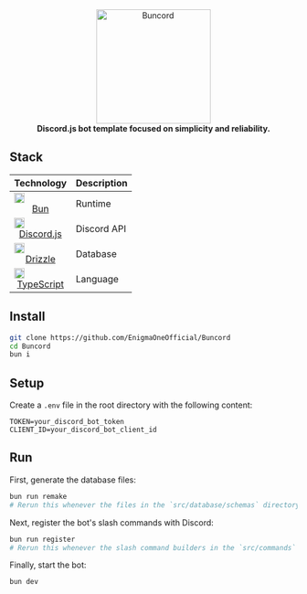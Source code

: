 <div align="center">
  <img src="https://raw.githubusercontent.com/EnigmaOneOfficial/Buncord/master/assets/buncord.png" alt="Buncord" width="200" height="200">
  <br>
  <b>Discord.js bot template focused on simplicity and reliability.</b>
</div>

## Stack

| Technology                                                                                                                                                                                     | Description                                                                |
| :--------------------------------------------------------------------------------------------------------------------------------------------------------------------------------------------- | :------------------------------------------------------------------------- |
| <img src="https://bun.sh/logo@2x.png" alt="Bun Logo" width="18"/> <div align="center">[Bun](https://bun.sh/)</div>                                                                                        | Runtime       |
| <img src="https://discord.js.org/static/logo.svg" alt="Discord.js Logo" width="18"/> <div align="center">[Discord.js](https://discord.js.org/)</div>                                                      | Discord API |
| <img src="https://avatars.githubusercontent.com/u/108468352?s=200&v=4" alt="Drizzle Logo" width="18"/> <div align="center">[Drizzle](https://orm.drizzle.team/)</div>                                     | Database     |
| <img src="https://www.typescriptlang.org/favicon-32x32.png?v=8944a05a8b601855de116c8a56d3b3ae" alt="TypeScript Logo" width="18"/> <div align="center">[TypeScript](https://www.typescriptlang.org/)</div> | Language      |

## Install

```bash
git clone https://github.com/EnigmaOneOfficial/Buncord
cd Buncord
bun i
```

## Setup

Create a `.env` file in the root directory with the following content:

```env
TOKEN=your_discord_bot_token
CLIENT_ID=your_discord_bot_client_id
```

## Run

First, generate the database files:

```bash
bun run remake
# Rerun this whenever the files in the `src/database/schemas` directory are changed
```

Next, register the bot's slash commands with Discord:

```bash
bun run register
# Rerun this whenever the slash command builders in the `src/commands` directory are changed
```

Finally, start the bot:

```bash
bun dev
```
